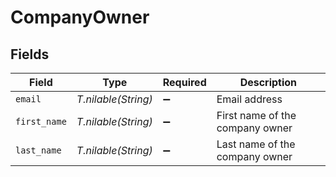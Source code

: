 # CompanyOwner


## Fields

| Field                           | Type                            | Required                        | Description                     |
| ------------------------------- | ------------------------------- | ------------------------------- | ------------------------------- |
| `email`                         | *T.nilable(String)*             | :heavy_minus_sign:              | Email address                   |
| `first_name`                    | *T.nilable(String)*             | :heavy_minus_sign:              | First name of the company owner |
| `last_name`                     | *T.nilable(String)*             | :heavy_minus_sign:              | Last name of the company owner  |